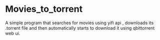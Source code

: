 # Movies_to_torrent
A simple program that searches for movies using yifi api , downloads its .torrent file and then automatically starts to download it using qbittorrent web ui.
